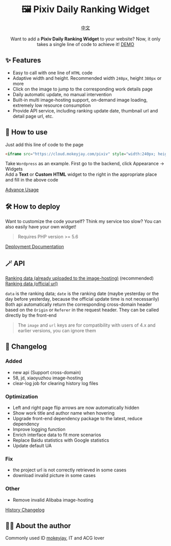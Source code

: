 <h1 align="center">🖼️ Pixiv Daily Ranking Widget</h1>
<p align="center">
    <a href="README.md">中文</a>
    <br><br>
    Want to add a <span style="font-weight: bold">Pixiv Daily Ranking Widget</span> to your website? Now, it only takes a single line of code to achieve it!
    <a href="https://cloud.mokeyjay.com/pixiv/demo.html" target="_blank">DEMO</a>
</p>

## ✨ Features
- Easy to call with one line of `HTML` code
- Adaptive width and height. Recommended width `240px`, height `380px` or more
- Click on the image to jump to the corresponding work details page
- Daily automatic update, no manual intervention
- Built-in multi image-hosting support, on-demand image loading, extremely low resource consumption
- Provide API service, including ranking update date, thumbnail url and detail page url, etc.

## 🤔 How to use
Just add this line of code to the page
```html
<iframe src="https://cloud.mokeyjay.com/pixiv" style="width:240px; height:380px; border: 0"></iframe>
```

Take `Wordpress` as an example. First go to the backend, click Appearance -> Widgets  
Add a **Text** or **Custom HTML** widget to the right in the appropriate place and fill in the above code

[Advance Usage](doc/advance-usage.en.md)

## 🛠️ How to deploy
Want to customize the code yourself? Think my service too slow?
You can also easily have your own widget!
> Requires PHP version >= 5.6

[Deployment Documentation](doc/deploy.en.md)

## 🪄 API
[Ranking data (already uploaded to the image-hosting)](https://cloud.mokeyjay.com/pixiv/?r=api/pixiv-json) (recommended)  
[Ranking data (official url)](https://cloud.mokeyjay.com/pixiv/?r=api/source-json)

`data` is the ranking data; `date` is the ranking date (maybe yesterday or the day before yesterday, because the official update time is not necessarily)  
Both api automatically return the corresponding cross-domain header based on the `Origin` or `Referer` in the request header. They can be called directly by the front-end

> The `image` and `url` keys are for compatibility with users of 4.x and earlier versions, you can ignore them

## 🌟 Changelog
### Added
- new api (Support cross-domain)
- 58, jd, xiaoyuzhou image-hosting
- clear-log job for clearing history log files
### Optimization
- Left and right page flip arrows are now automatically hidden
- Show work title and author name when hovering
- Upgrade front-end dependency package to the latest, reduce dependency
- Improve logging function
- Enrich interface data to fit more scenarios
- Replace Baidu statistics with Google statistics
- Update default UA
### Fix
- the project url is not correctly retrieved in some cases
- download invalid picture in some cases
### Other
- Remove invalid Alibaba image-hosting

[History Changelog](doc/log.en.md)

## 👨‍💻 About the author
Commonly used ID [mokeyjay](https://www.mokeyjay.com), IT and ACG lover